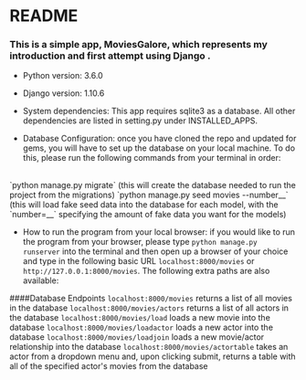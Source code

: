 # README

### This is a simple app, MoviesGalore, which represents my introduction and first attempt using Django . 


* Python version: 3.6.0

* Django version: 1.10.6

* System dependencies: This app requires sqlite3 as a database. All other dependencies are listed in setting.py under INSTALLED_APPS.

* Database Configuration: once you have cloned the repo and updated for gems, you will have to set up the database on your local machine. To do this, please run the following commands from your terminal in order:
<br>
`python manage.py migrate` (this will create the database needed to run the project from the migrations)  
`python manage.py seed movies --number__` (this will load fake seed data into the database for each model, with the `number=__` specifying the amount of fake data you want for the models)  

* How to run the program from your local browser: if you would like to run the program from your browser, please type `python manage.py runserver` into the terminal and then open up a browser of your choice and type in the following basic URL `localhost:8000/movies` or `http://127.0.0.1:8000/movies`. The following extra paths are also available: 

####Database Endpoints
`localhost:8000/movies` returns a list of all movies in the database
`localhost:8000/movies/actors`  returns a list of all actors in the database
`localhost:8000/movies/load` loads a new movie into the database
`localhost:8000/movies/loadactor` loads a new actor into the database
`localhost:8000/movies/loadjoin` loads a new movie/actor relationship into the database
`localhost:8000/movies/actortable` takes an actor from a dropdown menu and, upon clicking submit, returns a table with all of the specified actor's movies from the database




